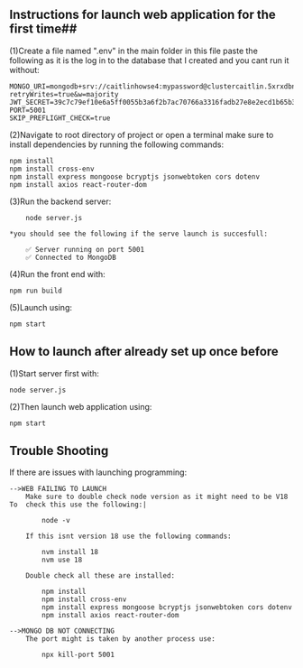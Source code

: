 
## Instructions for launch web application for the first time##

(1)Create a file named ".env" in the main folder in this file paste the following as it is the log in to the database that I created and you cant run it without:

    MONGO_URI=mongodb+srv://caitlinhowse4:mypassword@clustercaitlin.5xrxdbn.mongodb.net/RecipeRecon?retryWrites=true&w=majority
    JWT_SECRET=39c7c79ef10e6a5ff0055b3a6f2b7ac70766a3316fadb27e8e2ecd1b65b348ba207f16c3a120ec4976b1566a4ade0dff334c5b08ecee37c43897a7436989f034
    PORT=5001
    SKIP_PREFLIGHT_CHECK=true


(2)Navigate to root directory of project or open a terminal make sure to install dependencies by running the following commands:

    npm install
    npm install cross-env
    npm install express mongoose bcryptjs jsonwebtoken cors dotenv
    npm install axios react-router-dom

(3)Run the backend server:

        node server.js

    *you should see the following if the serve launch is succesfull:

        ✅ Server running on port 5001
        ✅ Connected to MongoDB


(4)Run the front end with:

    npm run build

(5)Launch using:

    npm start

## How to launch after already set up once before ##

(1)Start server first with:

    node server.js

(2)Then launch web application using:

    npm start    

## Trouble Shooting ##

If there are issues with launching programming:

    -->WEB FAILING TO LAUNCH
        Make sure to double check node version as it might need to be V18 To  check this use the following:|

            node -v

        If this isnt version 18 use the following commands:

            nvm install 18
            nvm use 18

        Double check all these are installed:

            npm install
            npm install cross-env
            npm install express mongoose bcryptjs jsonwebtoken cors dotenv
            npm install axios react-router-dom    

    -->MONGO DB NOT CONNECTING 
        The port might is taken by another process use:

            npx kill-port 5001        
